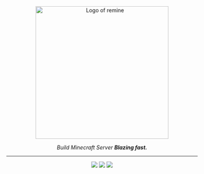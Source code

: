 <div align="center">
  <img src="https://github.com/Null-vg/remine/assets/144524322/fd323bee-afd0-494f-aa27-17c6f24a8bcb" alt="Logo of remine" width="350">
</div>
<div align="center">
  
_Build Minecraft Server **Blazing fast.**_

</div>

***
<div align="center">

![](https://img.shields.io/badge/Python%203.11-FFD43B?style=for-the-badge&logo=python&logocolor=4B8BBE)
![](https://img.shields.io/badge/License%3A%20MIT-bd93f9?style=for-the-badge)
[![](https://dcbadge.vercel.app/api/server/pWY24yeH9R?theme=blurple)](https://discord.gg/pWY24yeH9R)

</div>

